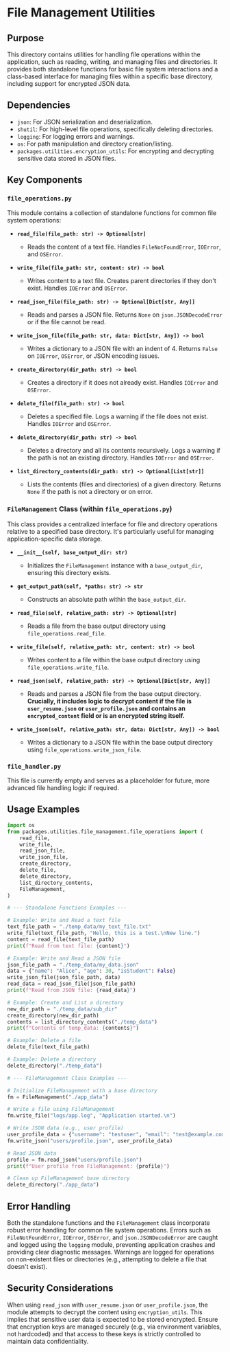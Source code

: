 # File Management Utilities

## Purpose
This directory contains utilities for handling file operations within the application, such as reading, writing, and managing files and directories. It provides both standalone functions for basic file system interactions and a class-based interface for managing files within a specific base directory, including support for encrypted JSON data.

## Dependencies
- `json`: For JSON serialization and deserialization.
- `shutil`: For high-level file operations, specifically deleting directories.
- `logging`: For logging errors and warnings.
- `os`: For path manipulation and directory creation/listing.
- `packages.utilities.encryption_utils`: For encrypting and decrypting sensitive data stored in JSON files.

## Key Components

### `file_operations.py`
This module contains a collection of standalone functions for common file system operations:

- **`read_file(file_path: str) -> Optional[str]`**
  - Reads the content of a text file. Handles `FileNotFoundError`, `IOError`, and `OSError`.

- **`write_file(file_path: str, content: str) -> bool`**
  - Writes content to a text file. Creates parent directories if they don't exist. Handles `IOError` and `OSError`.

- **`read_json_file(file_path: str) -> Optional[Dict[str, Any]]`**
  - Reads and parses a JSON file. Returns `None` on `json.JSONDecodeError` or if the file cannot be read.

- **`write_json_file(file_path: str, data: Dict[str, Any]) -> bool`**
  - Writes a dictionary to a JSON file with an indent of 4. Returns `False` on `IOError`, `OSError`, or JSON encoding issues.

- **`create_directory(dir_path: str) -> bool`**
  - Creates a directory if it does not already exist. Handles `IOError` and `OSError`.

- **`delete_file(file_path: str) -> bool`**
  - Deletes a specified file. Logs a warning if the file does not exist. Handles `IOError` and `OSError`.

- **`delete_directory(dir_path: str) -> bool`**
  - Deletes a directory and all its contents recursively. Logs a warning if the path is not an existing directory. Handles `IOError` and `OSError`.

- **`list_directory_contents(dir_path: str) -> Optional[List[str]]`**
  - Lists the contents (files and directories) of a given directory. Returns `None` if the path is not a directory or on error.

### `FileManagement` Class (within `file_operations.py`)
This class provides a centralized interface for file and directory operations relative to a specified base directory. It's particularly useful for managing application-specific data storage.

- **`__init__(self, base_output_dir: str)`**
  - Initializes the `FileManagement` instance with a `base_output_dir`, ensuring this directory exists.

- **`get_output_path(self, *paths: str) -> str`**
  - Constructs an absolute path within the `base_output_dir`.

- **`read_file(self, relative_path: str) -> Optional[str]`**
  - Reads a file from the base output directory using `file_operations.read_file`.

- **`write_file(self, relative_path: str, content: str) -> bool`**
  - Writes content to a file within the base output directory using `file_operations.write_file`.

- **`read_json(self, relative_path: str) -> Optional[Dict[str, Any]]`**
  - Reads and parses a JSON file from the base output directory. **Crucially, it includes logic to decrypt content if the file is `user_resume.json` or `user_profile.json` and contains an `encrypted_content` field or is an encrypted string itself.**

- **`write_json(self, relative_path: str, data: Dict[str, Any]) -> bool`**
  - Writes a dictionary to a JSON file within the base output directory using `file_operations.write_json_file`.

### `file_handler.py`
This file is currently empty and serves as a placeholder for future, more advanced file handling logic if required.

## Usage Examples

```python
import os
from packages.utilities.file_management.file_operations import (
    read_file,
    write_file,
    read_json_file,
    write_json_file,
    create_directory,
    delete_file,
    delete_directory,
    list_directory_contents,
    FileManagement,
)

# --- Standalone Functions Examples ---

# Example: Write and Read a text file
text_file_path = "./temp_data/my_text_file.txt"
write_file(text_file_path, "Hello, this is a test.\nNew line.")
content = read_file(text_file_path)
print(f"Read from text file: {content}")

# Example: Write and Read a JSON file
json_file_path = "./temp_data/my_data.json"
data = {"name": "Alice", "age": 30, "isStudent": False}
write_json_file(json_file_path, data)
read_data = read_json_file(json_file_path)
print(f"Read from JSON file: {read_data}")

# Example: Create and List a directory
new_dir_path = "./temp_data/sub_dir"
create_directory(new_dir_path)
contents = list_directory_contents("./temp_data")
print(f"Contents of temp_data: {contents}")

# Example: Delete a file
delete_file(text_file_path)

# Example: Delete a directory
delete_directory("./temp_data")

# --- FileManagement Class Examples ---

# Initialize FileManagement with a base directory
fm = FileManagement("./app_data")

# Write a file using FileManagement
fm.write_file("logs/app.log", "Application started.\n")

# Write JSON data (e.g., user profile)
user_profile_data = {"username": "testuser", "email": "test@example.com"}
fm.write_json("users/profile.json", user_profile_data)

# Read JSON data
profile = fm.read_json("users/profile.json")
print(f"User profile from FileManagement: {profile}")

# Clean up FileManagement base directory
delete_directory("./app_data")
```

## Error Handling
Both the standalone functions and the `FileManagement` class incorporate robust error handling for common file system operations. Errors such as `FileNotFoundError`, `IOError`, `OSError`, and `json.JSONDecodeError` are caught and logged using the `logging` module, preventing application crashes and providing clear diagnostic messages. Warnings are logged for operations on non-existent files or directories (e.g., attempting to delete a file that doesn't exist).

## Security Considerations
When using `read_json` with `user_resume.json` or `user_profile.json`, the module attempts to decrypt the content using `encryption_utils`. This implies that sensitive user data is expected to be stored encrypted. Ensure that encryption keys are managed securely (e.g., via environment variables, not hardcoded) and that access to these keys is strictly controlled to maintain data confidentiality.